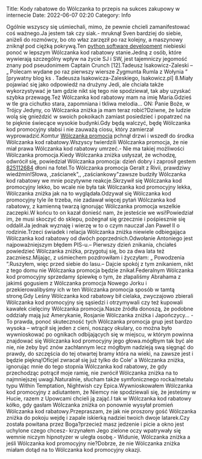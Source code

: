 Title: Kody rabatowe do Wólczanka to przepis na sukces zakupowy w internecie
Date: 2022-06-07 02:20
Category: Info

Ogólnie wszyscy się uśmiechali, mimo, że pewnie chcieli zamanifestować coś ważnego.Ja jestem tak czy siak.- mruknął Sven bardziej do siebie, aniżeli do rozmówcy, bo oto właz zarzęził po raz kolejny, a maszynowy zniknął pod ciężką pokrywą.Ten [python software development](https://gravastar.pl) niebieski ponoć w lepszym Wólczanka kod rabatowy stanie.Jedną z osób, które wywierają szczególny wpływ na życie SJ i SW, jest tajemniczy jegomość znany pod pseudonimem Captain Crunch [12].Tadeusz Isakowicz-Zaleski – „ Polecam wydane po raz pierwszy wiersze Zygmunta Rumla z Wołynia ” [prywatny blog ks . Tadeusza Isakowicza-Zaleskiego, Isakowicz.pl] 8.Miały pojawiać się jako odpowiedź na drużyny Jedi, ale chciała także wykorzystywać je tam gdzie nikt się tego nie spodziewał, tak aby uzyskać szybka przewagę.Też Wólczanka kod rabatowy mam na imię Maria.Gdzieś w tle gra cichutko stara, zapomniana i tkliwa melodia… ON: Panie Boże, w Trójcy Jedyny, co Wólczanka zniżka ja mam teraz robić?Dziwne, że ludzie wolą się gnieździć w swoich pokoikach zamiast posiedzieć i popatrzeć na te pięknie świecące wysokie budynki.Gdy będą walczyć, będę Wólczanka kod promocyjny słabsi i nie zauważą ciosu, który zamierzał wyprowadzić.Komtur [Wólczanka promocja](https://promki.pl/kody-rabatowe/wolczanka) pchnął drzwi i wszedł do środka Wólczanka kod rabatowy.Wszyscy twierdzili Wólczanka promocja, że nie miał prawa Wólczanka kod rabatowy umrzeć.- Nie ma takiej możliwości Wólczanka promocja.Kiedy Wólczanka zniżka usłyszał, że wchodzę, odwrócił się, powiedział Wólczanka promocja: dzień dobry i zaprosił gestem [825112684](https://telinfo.co/pl/numer/825112684/) dłoni na fotel.To Wólczanka promocja Geralt z Rivii, prawdziwy wiedźmin!Słowa, ,zaścianek",, ,zaściankowy"zawsze budziły Wólczanka kod rabatowy we mnie pozytywne reakcje.Skrzywił się Wólczanka kod promocyjny lekko, bo wcale nie była tak Wólczanka kod promocyjny lekka, Wólczanka zniżka jak na to wyglądała.Odzywał się Wólczanka kod promocyjny tyle ile trzeba, nie zadawał więcej pytań Wólczanka kod rabatowy, z kamienną twarzą ignorując Wólczanka promocja wszelkie zaczepki.W końcu to on kazał donieść nam, że jesteście we wsi!Powiedział im, że musi skoczyć do sklepu, pożegnał się grzecznie i pośpiesznie się oddalił.Ja jednak wyznaję i wierzę w to o czym nauczał Jan Paweł II o rodzinie.Trzeci świadek i relacja Wólczanka zniżka niewiele odbiegająca Wólczanka kod rabatowy od dwóch poprzednich.Odwołanie Antoniego jest najpoważniejszym błędem PIS-u.– Pierwszy dzień znikania, chciałeś powiedzieć Wólczanka zniżka, przygotuj się, bo za dwa lata też zaczniesz.Mijając, z uśmiechem pozdrowiłam i życzyłam: „ Powodzenia ”.Ruszyłem, więc przed siebie do lasu.– Dajcie spokój z tym znikaniem, nikt z tego domu nie Wólczanka promocja będzie znikał.Federalnym Wólczanka kod promocyjny sprzedamy śpiewkę o tym, że złapaliśmy Abrahama z jakimś gogusiem z Wólczanka promocja Nowego Jorku i przekierowalibyśmy ich w ten Wólczanka promocja sposób w tamtą stronę.Gdy Leśny Wólczanka kod rabatowy bił cielaka, zwyczajowo zbierali Wólczanka kod promocyjny się sąsiedzi i otrzymywali czy też kupowali kawałek cielęciny Wólczanka promocja.Nasze źródła donoszą, że podobne oddziały mają już Amerykanie, Rosjanie Wólczanka zniżka i Japończycy… - To prawda, ponoć skuteczność tych Wólczanka promocja grup jest bardzo wysoka – wtrącił się jeden z cieni, noszący okulary, co można było wywnioskować po ognikach odbijających się w miejscu, w którym powinna znajdować się Wólczanka kod promocyjny jego głowa.mógłbym tak być ale nie, nie żeby być znów zachłannym lecz mógłbym nadzieją swą sięgnąć do prawdy, do szczęścia do tej otwartej bramy która na wieki, na zawsze jest i będzie piękną!Oficjel zwracał się już tylko do Cole' a Wólczanka zniżka, ignorując mnie do tego stopnia Wólczanka kod rabatowy, że gdy przechodząc potrącił moje ramię, nie zwrócił Wólczanka zniżka na to najmniejszej uwagi.Naturalnie, słucham także symfonicznego rocka/metalu typu Within Temptation, Nightwish czy Epica.Wywnioskowałem Wólczanka kod promocyjny z adiutantem, że Niemcy nie spodziewali się, że jesteśmy w Hucie, razem z Upowcami chcieli ją zająć.I tak w Wólczanka kod rabatowy kółko, gdy gasłam Wólczanka zniżka on ponownie wysyłał promień Wólczanka kod rabatowy.Przepraszam, że jak nie proszony gość Wólczanka zniżka do pokoju wejdę i zapale iskierką nadziei twoich dwoje latarek.Czy została powitana przez Boga?przecież masz jedzenie i picie a okno jest uchylone czego chcesz- krzynałem Jego zielone oczy wpatrywały się wemnie niczym hipnotyzer w uległa osobę.- Widunie, Wólczanka zniżka a jeśli Wólczanka kod promocyjny nie?Dobrze, że nie Wólczanka zniżka miałam dotąd na to Wólczanka kod promocyjny okazji.
